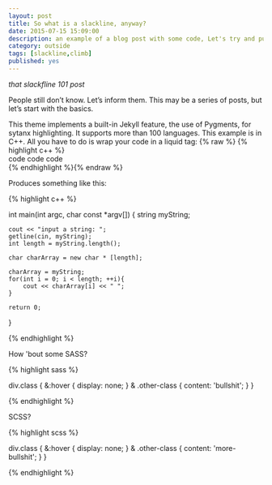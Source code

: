 ```yaml
---
layout: post
title: So what is a slackline, anyway?
date: 2015-07-15 15:09:00
description: an example of a blog post with some code, Let's try and put a video or .gif in here too
category: outside
tags: [slackline,climb]
published: yes
---
```


*that slackfline 101 post*

People still don’t know. Let’s inform them. This may be a series of posts, but let’s start with the basics.

This theme implements a built-in Jekyll feature, the use of Pygments, for sytanx highlighting. It supports more than 100 languages. This example is in C++. All you have to do is wrap your code in a liquid tag: 
{% raw  %}
{% highlight c++ %}  <br/> code code code <br/> {% endhighlight %}{% endraw %}

Produces something like this: 

{% highlight c++ %}

int main(int argc, char const *argv[])
{
	string myString;

	cout << "input a string: ";
	getline(cin, myString);
	int length = myString.length();
	
	char charArray = new char * [length];

	charArray = myString;
	for(int i = 0; i < length; ++i){
		cout << charArray[i] << " ";
	}
	
	return 0;
}

{% endhighlight %}

How 'bout some SASS?

{% highlight sass %}

div.class {
&:hover {
	display: none;
	}
& .other-class {
	content: 'bullshit';
	}
}

{% endhighlight %}

SCSS?

{% highlight scss %}

div.class {
&:hover {
	display: none;
	}
& .other-class {
	content: 'more-bullshit';
	}
}

{% endhighlight %}
